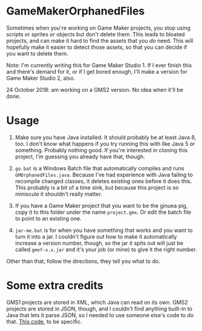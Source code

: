 # GameMakerOrphanedFiles
Sometimes when you're working on Game Maker projects, you stop using scripts or sprites or objects but don't delete them. This leads to bloated projects, and can make it hard to find the assets that you *do* need. This will hopefully make it easier to detect those assets, so that you can decide if you want to delete them.

Note: I'm currently writing this for Game Maker Studio 1. If I ever finish this and there's demand for it, or if I get bored enough, I'll make a version for Game Maker Studio 2, also.

24 October 2018: am working on a GMS2 version. No idea when it'll be done.

# Usage
1. Make sure you have Java installed. It should probably be at least Java 8, too. I don't know what happens if you try running this with like Java 5 or something. Probably nothing good. If you're interested in cloning this project, I'm guessing you already have that, though.

2. `go.bat` is a Windows Batch file that automatically compiles and runs `GMOrphanedFiles.java`. Because I've had experience with Java failing to recompile changed classes, it deletes existing ones before it does this. This probably is a bit of a time sink, but because this project is so miniscule it shouldn't really matter.

3. If you have a Game Maker project that you want to be the ginuea pig, copy it to this folder under the name `project.gmx`. Or edit the batch file to point to an existing one.

4. `jar-me.bat` is for when you have something that works and you want to turn it into a jar. I couldn't figure out how to make it automatically increase a version number, though, so the jar it spits out will just be called `gmof-x.x.jar` and it's your job (or mine) to give it the right number.

Other than that, follow the directions, they tell you what to do.

# Some extra credits
GMS1 projects are stored in XML, which Java can read on its own. GMS2 projects are stored in JSON, though, and I couldn't find anything built-in to Java that lets it parse JSON, so I needed to use someone else's code to do that. [This code](https://github.com/stleary/JSON-java), to be specific.
